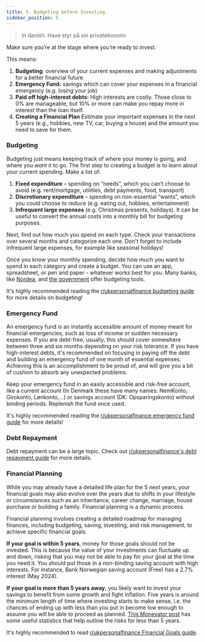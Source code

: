 ```yaml
---
title: 5. Budgeting before Investing
sidebar_position: 5
---
```


> In danish: Have styr på sin privatøkonomi

Make sure you’re at the stage where you’re ready to invest. 

This means:
1. **Budgeting**: overview of your current expenses and making adjustments for a better financial future
2. **Emergency Fund:** savings which can cover your expenses in a financial emergency (e.g. losing your job)
3. **Paid off high-interest debts:** High interests are costly. Those close to 0% are manageable, but 10% or more can make you repay more in interest than the loan itself.
4. **Creating a Financial Plan** Estimate your important expenses in the next 5 years (e.g., hobbies, new TV, car, buying a house) and the amount you need to save for them.

### Budgeting
Budgeting just means keeping track of where your money is going, and where you _want_ it to go.
The first step to creating a budget is to learn about your current spending. Make a list of:
1. **Fixed expenditure** – spending on “needs”, which you can’t choose to avoid (e.g. rent/mortgage, utilities, debt payments, food, transport)
2. **Discretionary expenditure** – spending on non-essential “wants”, which you could choose to reduce (e.g. eating out, hobbies, entertainment)
3. **Infrequent large expenses** (e.g. Christmas presents, holidays). It can be useful to convert the annual costs into a monthly bill for budgeting purposes.

Next, find out how much you spend on each type. Check your transactions over several months and categorize each one. Don't forget to include infrequent large expenses, for example like seasonal holidays!

Once you know your monthly spending, decide how much you want to spend in each category and create a budget. You can use an app, spreadsheet, or pen and paper - whatever works best for you. Many banks, like [Nordea](https://www.nordea.dk/privat/dit-liv/opsparing-investering/budget.html), and [the government](https://www.raadtilpenge.dk/penge-beregner/budgetskema/Budgetskabelon) offer budgeting tools.

It's highly recommended reading the [r/ukpersonalfinance budgeting guide](https://ukpersonal.finance/budgeting/) for more details on budgeting!


### Emergency Fund
An emergency fund is an instantly accessible amount of money meant for financial emergencies, such as loss of income or sudden necessary expenses. If you are debt-free, usually, this should cover somewhere between three and six months depending on your risk tolerance.
If you have high-interest debts, it's recommended on focusing in paying off the debt and building an emergency fund of one month of essential expenses. Achieving this is an accomplishment to be proud of, and will give you a bit of cushion to absorb any unexpected problems.

Keep your emergency fund in an easily accessible and risk-free account, like a current account (In Denmark these have many names: NemKonto, Girokonto, Lønkonto,...) or savings account (DK: Opsparingskonto) without binding periods. Replenish the fund once used.

It's highly recommended reading the [r/ukpersonalfinance emergency fund guide](https://ukpersonal.finance/emergency-fund/) for more details!

### Debt Repayment
Debt repayment can be a large topic. Check out [r/ukpersonalfinance's debt repayment guide](https://ukpersonal.finance/debt/) for more details.


### Financial Planning
While you may already have a detailed life plan for the 5 next years, your financial goals may also evolve over the years due to shifts in your lifestyle or circumstances such as an inheritance, career change, marriage, house purchase or building a family. Financial planning is a dynamic process.

Financial planning involves creating a detailed roadmap for managing finances, including budgeting, saving, investing, and risk management, to achieve specific financial goals.

**If your goal is within 5 years**, money for those goals should not be invested. This is because the value of your investments can fluctuate up and down, risking that you may not be able to pay for your goal at the time you need it. You should put those in a non-binding saving account with high interests. For instance, Bank Norwegian saving account (Free) has a 2.7% interest (May 2024).

**If your goal is more than 5 years away**, you likely want to invest your savings to benefit from some growth and fight inflation. Five years is around the minimum length of time where investing starts to make sense, i.e. the chances of ending up with less than you put in become low enough to assume you will be able to proceed as planned. [This Monevator post](https://monevator.com/volatility-inflation-and-asset-class-returns/) has some useful statistics that help outline the risks for less than 5 years.

It's highly recommended to read [r/ukpersonalfinance Financial Goals guide](https://ukpersonal.finance/goals/ ).